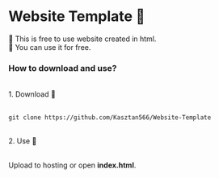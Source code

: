 # Website Template 🌵
🌱 This is free to use website created in html.<br>
🧪 You can use it for free.


<h3>How to download and use?</h3><br>
1. Download 🌾<br><br>

````
git clone https://github.com/Kasztan566/Website-Template
````
<br>
2. Use 🌹<br><br>

Upload to hosting or open **index.html**.
